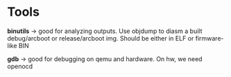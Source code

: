 # Tools

**binutils** -> good for analyzing outputs. Use objdump to diasm a built debug/arcboot or release/arcboot img. Should be either in ELF or firmware-like BIN

**gdb** -> good for debugging on qemu and hardware. On hw, we need openocd
